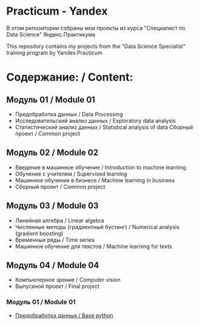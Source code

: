 # Practicum - Yandex
В этом репозитории собраны мои проекты из курса "Специалист по Data Science" Яндекс.Практикума

This repository contains my projects from the "Data Science Specialist" training program by Yandex.Practicum
# Содержание: / Content:
## Модуль 01 / Module 01
 - Предобработка данных / Data Processing
 - Исследовательский анализ данных / Exploratory data analysis
 - Статистический анализ данных / Statistical analysis of data
Сборный проект / Common project
## Модуль 02 / Module 02
- Введение в машинное обучение / Introduction to machine learning
- Обучение с учителем / Supervised learning
- Машинное обучение в бизнесе / Machine learning in business
- Сборный проект / Common project
## Модуль 03 / Module 03
- Линейная алгебра / Linear algebra
- Численные методы (градиентный бустинг) / Numerical analysis (gradient boosting)
- Временные ряды / Time series
- Машинное обучение для текстов / Machine learning for texts
## Модуль 04 / Module 04
- Компьютерное зрение / Computer vision
- Выпускной проект / Final project
<h3>Модуль 01 / Module 01</h3><ul>
<li><a href='https://github.com/pilgblog/practicum-yandex/tree/main/01_Исследование%20надежности%20заемщиков'>Предобработка данных / Base python</a></li>
